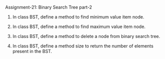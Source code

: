 
Assignment-21: Binary Search Tree part-2

1. In class BST, define a method to find minimum value item node.

2. In class BST, define a method to find maximum value item node.

3. In class BST, define a method to delete a node from binary search tree.

4. In class BST, define a method size to return the number of elements present in the BST.